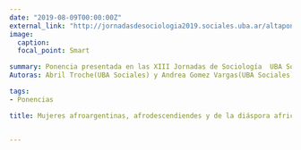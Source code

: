 ```yaml
---
date: "2019-08-09T00:00:00Z"
external_link: "http://jornadasdesociologia2019.sociales.uba.ar/altaponencia/?acciones2=ver&id_mesa=3&id_ponencia=1355"
image:
  caption: 
  focal_point: Smart

summary: Ponencia presentada en las XIII Jornadas de Sociología  UBA Sociales 2019 y en las X jornadas de jóvenes investigadores de Gino Germani2019.
Autoras: Abril Troche(UBA Sociales) y Andrea Gomez Vargas(UBA Sociales)

tags:
- Ponencias

title: Mujeres afroargentinas, afrodescendiendes y de la diáspora africana: luchas y resistencias en la Argentina del siglo XXI


---
```






